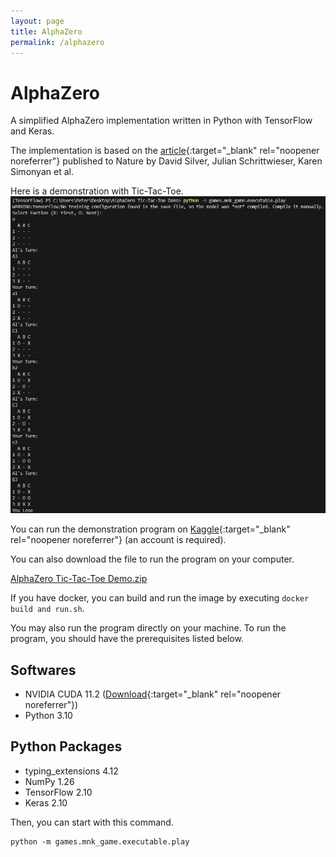 ```yaml
---
layout: page
title: AlphaZero
permalink: /alphazero
---
```


# AlphaZero
A simplified AlphaZero implementation written in Python with TensorFlow and Keras.

The implementation is based on the [article](https://www.nature.com/articles/nature24270.epdf?author_access_token=VJXbVjaSHxFoctQQ4p2k4tRgN0jAjWel9jnR3ZoTv0PVW4gB86EEpGqTRDtpIz-2rmo8-KG06gqVobU5NSCFeHILHcVFUeMsbvwS-lxjqQGg98faovwjxeTUgZAUMnRQ){:target="_blank" rel="noopener noreferrer"}
published to Nature by David Silver, Julian Schrittwieser, Karen Simonyan et al.

Here is a demonstration with Tic-Tac-Toe.
![AlphaZero with Tic-Tac-Toe](/assets/images/AlphaZero.jpg)

You can run the demonstration program on [Kaggle](https://www.kaggle.com/code/quicksilver0218/alphazero-tic-tac-toe-demo){:target="_blank" rel="noopener noreferrer"} (an account is required).

You can also download the file to run the program on your computer.

[AlphaZero Tic-Tac-Toe Demo.zip](https://github.com/user-attachments/files/19959067/AlphaZero.Tic-Tac-Toe.Demo.zip)

If you have docker, you can build and run the image by executing `docker build and run.sh`.

You may also run the program directly on your machine. To run the program, you should have the prerequisites listed below.

## Softwares
- NVIDIA CUDA 11.2 ([Download](https://developer.nvidia.com/cuda-toolkit-archive){:target="_blank" rel="noopener noreferrer"})
- Python 3.10

## Python Packages
- typing_extensions 4.12
- NumPy 1.26
- TensorFlow 2.10
- Keras 2.10

Then, you can start with this command.
```
python -m games.mnk_game.executable.play
```
